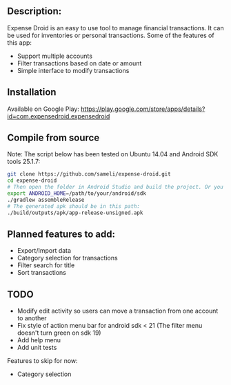 ## Description:
Expense Droid is an easy to use tool to manage financial transactions. It can be used for inventories or personal transactions.
Some of the features of this app:
- Support multiple accounts
- Filter transactions based on date or amount
- Simple interface to modify transactions


## Installation
Available on Google Play: https://play.google.com/store/apps/details?id=com.expensedroid.expensedroid

## Compile from source
Note: The script below has been tested on Ubuntu 14.04 and Android SDK tools 25.1.7:

```bash
git clone https://github.com/sameli/expense-droid.git
cd expense-droid
# Then open the folder in Android Studio and build the project. Or you can also use command line:
export ANDROID_HOME=/path/to/your/android/sdk
./gradlew assembleRelease
# The generated apk should be in this path:
./build/outputs/apk/app-release-unsigned.apk
```

## Planned features to add:
* Export/Import data
* Category selection for transactions
* Filter search for title
* Sort transactions

## TODO

* Modify edit activity so users can move a transaction from one account to another
* Fix style of action menu bar for android sdk < 21 (The filter menu doesn't turn green on sdk 19)
* Add help menu
* Add unit tests

Features to skip for now:
* Category selection
